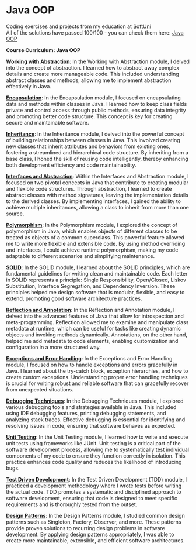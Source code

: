 # Java OOP
Coding exercises and projects from my education at <a href="www.softuni.bg">SoftUni</a>
<br>
All of the solutions have passed 100/100 - you can check them here: <a href="https://judge.softuni.org/Contests/#!/List/ByCategory/186/Java-OOP">Java OOP</a>
<br>

<b> Course Curriculum: Java OOP </b>

**<ins>Working with Abstraction</ins>**: In the Working with Abstraction module, I delved into the concept of abstraction. I learned how to abstract away complex details and create more manageable code. This included understanding abstract classes and methods, allowing me to implement abstraction effectively in Java.

**<ins>Encapsulation</ins>**: In the Encapsulation module, I focused on encapsulating data and methods within classes in Java. I learned how to keep class fields private and control access through public methods, ensuring data integrity and promoting better code structure. This concept is key for creating secure and maintainable software.

**<ins>Inheritance</ins>**: In the Inheritance module, I delved into the powerful concept of building relationships between classes in Java. This involved creating new classes that inherit attributes and behaviors from existing ones, fostering a streamlined and hierarchical code structure. By inheriting from a base class, I honed the skill of reusing code intelligently, thereby enhancing both development efficiency and code maintainability.

**<ins>Interfaces and Abstraction</ins>**: Within the Interfaces and Abstraction module, I focused on two pivotal concepts in Java that contribute to creating modular and flexible code structures. Through abstraction, I learned to create abstract classes with method signatures, leaving the implementation details to the derived classes. By implementing interfaces, I gained the ability to achieve multiple inheritances, allowing a class to inherit from more than one source.

**<ins>Polymorphism</ins>**: In the Polymorphism module, I explored the concept of polymorphism in Java, which enables objects of different classes to be treated as objects of a common superclass. This powerful feature allowed me to write more flexible and extensible code. By using method overriding and interfaces, I could achieve runtime polymorphism, making my code adaptable to different scenarios and simplifying maintenance.

**<ins>SOLID</ins>**: In the SOLID module, I learned about the SOLID principles, which are fundamental guidelines for writing clean and maintainable code. Each letter in SOLID represents a principle: Single Responsibility, Open/Closed, Liskov Substitution, Interface Segregation, and Dependency Inversion. These principles helped me design software that is modular, flexible, and easy to extend, promoting good software architecture practices.

**<ins>Reflection and Annotation</ins>**: In the Reflection and Annotation module, I delved into the advanced features of Java that allow for introspection and meta-programming. Reflection allowed me to examine and manipulate class metadata at runtime, which can be useful for tasks like creating dynamic objects and invoking methods dynamically. Annotations, on the other hand, helped me add metadata to code elements, enabling customization and configuration in a more structured way.

**<ins>Exceptions and Error Handling</ins>**: In the Exceptions and Error Handling module, I focused on how to handle exceptions and errors gracefully in Java. I learned about the try-catch block, exception hierarchies, and how to create custom exceptions. Understanding proper error handling techniques is crucial for writing robust and reliable software that can gracefully recover from unexpected situations.

**<ins>Debugging Techniques</ins>**: In the Debugging Techniques module, I explored various debugging tools and strategies available in Java. This included using IDE debugging features, printing debugging statements, and analyzing stack traces. Effective debugging is essential for identifying and resolving issues in code, ensuring that software behaves as expected.

**<ins>Unit Testing</ins>**: In the Unit Testing module, I learned how to write and execute unit tests using frameworks like JUnit. Unit testing is a critical part of the software development process, allowing me to systematically test individual components of my code to ensure they function correctly in isolation. This practice enhances code quality and reduces the likelihood of introducing bugs.

**<ins>Test Driven Development</ins>**: In the Test Driven Development (TDD) module, I practiced a development methodology where I wrote tests before writing the actual code. TDD promotes a systematic and disciplined approach to software development, ensuring that code is designed to meet specific requirements and is thoroughly tested from the outset.

**<ins>Design Patterns</ins>**: In the Design Patterns module, I studied common design patterns such as Singleton, Factory, Observer, and more. These patterns provide proven solutions to recurring design problems in software development. By applying design patterns appropriately, I was able to create more maintainable, extensible, and efficient software architectures.

